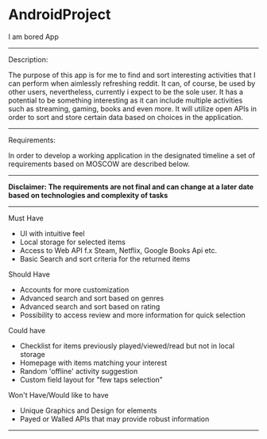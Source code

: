 # AndroidProject
I am bored App

------------------------------------------------------------------------------------------------------------------------------------
Description:

The purpose of this app is for me to find and sort interesting activities that I can perform when aimlessly refreshing reddit.
It can, of course, be used by other users, nevertheless, currently i expect to be the sole user. 
It has a potential to be something interesting as it can include multiple activities such as streaming, gaming, books and even more.
It will utilize open APIs in order to sort and store certain data based on choices in the application. 


-------------------------------------------------------------------------------------------------------------------------------------
Requirements:

In order to develop a working application in the designated timeline a set of requirements based on MOSCOW are described below.

----

**Disclaimer: The requirements are not final and can change at a later date based on technologies and complexity of tasks** 

----
Must Have

- UI with intuitive feel
- Local storage for selected items
- Access to Web API f.x Steam, Netflix, Google Books Api etc.
- Basic Search and sort criteria for the returned items

Should Have 

- Accounts for more customization
- Advanced search and sort based on genres
- Advanced search and sort based on rating
- Possibility to access review and more information for quick selection

Could have 

- Checklist for items previously played/viewed/read but not in local storage
- Homepage with items matching your interest
- Random 'offline' activity suggestion
- Custom field layout for "few taps selection"

Won't Have/Would like to have

- Unique Graphics and Design for elements 
- Payed or Walled APIs that may provide robust information

-------------------------------------------------------------------------------------------------------------------------------------
